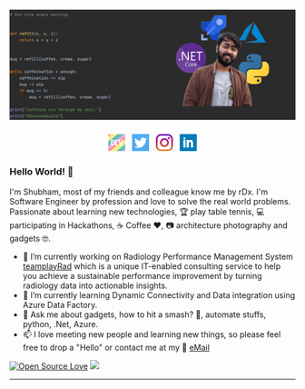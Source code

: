 # [![waylon walker header](https://raw.githubusercontent.com/ougrocks/ougrocks/master/icons/github-shubham-banner-dark.png)](https://waylonwalker.com)
<p align='center'>
<a href="https://dev.to/rdxshubham"><img height="30" src="https://raw.githubusercontent.com/ougrocks/ougrocks/master/icons/dev.png"></a>&nbsp;&nbsp;
<a href="https://twitter.com/rdxshubhams"><img height="30" src="https://raw.githubusercontent.com/ougrocks/ougrocks/master/icons/twitter.png?raw=true"></a>&nbsp;&nbsp;
<a href="https://instagram.com/rdxshubham"><img height="30" src="https://raw.githubusercontent.com/ougrocks/ougrocks/master/icons/instagram.jpg?raw=true"></a>&nbsp;&nbsp;
<a href="https://www.linkedin.com/in/rdxshubham/"><img height="30" src="https://raw.githubusercontent.com/ougrocks/ougrocks/master/icons/linkedin.png?raw=true"></a>
</p>

### Hello World! 👋

I'm Shubham, most of my friends and colleague know me by rDx. I'm Software Engineer by profession and love to solve the real world problems. Passionate about learning new technologies, :trophy: play table tennis, :computer: participating in Hackathons, :coffee: Coffee :hearts:, :camera: architecture photography and gadgets :nerd_face:. 


- 🔭 I’m currently working on Radiology Performance Management System [teamplayRad](https://www.siemens-healthineers.com/services/value-partnerships/portfolio-modules/digital-platforms/digital-platforms#teamplayRad) which is a unique IT-enabled consulting service to help you achieve a sustainable performance improvement by turning radiology data into actionable insights.
- 🌱 I’m currently learning Dynamic Connectivity and Data integration using Azure Data Factory.
- 💬 Ask me about gadgets, how to hit a smash? :tennis:, automate stuffs, python, .Net, Azure.
- 📫 I love meeting new people and learning new things, so please feel free to drop a "Hello" or contact me at my :email: [eMail](mailto:07shubhamg@gmail.com)



[![Open Source Love](https://badges.frapsoft.com/os/v1/open-source.svg?v=103)](https://github.com/ellerbrock/open-source-badges/)
<img src="https://visitor-badge.glitch.me/badge?page_id=rdxshubham.visitor-badge">

---

